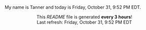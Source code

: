 My name is Tanner and today is Friday, October 31, 9:52 PM EDT.

<p align="center">This <i>README</i> file is generated <b>every 3 hours</b>!</br>Last refresh: Friday, October 31, 9:52 PM EDT<br /></p>
